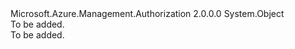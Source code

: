 <Type Name="AuthorizationManagementClientExtensions" FullName="Microsoft.Azure.Management.Authorization.AuthorizationManagementClientExtensions">
  <TypeSignature Language="C#" Value="public static class AuthorizationManagementClientExtensions" />
  <TypeSignature Language="ILAsm" Value=".class public auto ansi abstract sealed beforefieldinit AuthorizationManagementClientExtensions extends System.Object" />
  <TypeSignature Language="DocId" Value="T:Microsoft.Azure.Management.Authorization.AuthorizationManagementClientExtensions" />
  <TypeSignature Language="VB.NET" Value="Public Class AuthorizationManagementClientExtensions" />
  <TypeSignature Language="F#" Value="type AuthorizationManagementClientExtensions = class" />
  <AssemblyInfo>
    <AssemblyName>Microsoft.Azure.Management.Authorization</AssemblyName>
    <AssemblyVersion>2.0.0.0</AssemblyVersion>
  </AssemblyInfo>
  <Base>
    <BaseTypeName>System.Object</BaseTypeName>
  </Base>
  <Interfaces />
  <Docs>
    <summary>To be added.</summary>
    <remarks>To be added.</remarks>
  </Docs>
  <Members />
</Type>